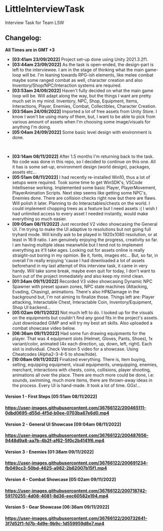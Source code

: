 # LittleInterviewTask
Interview Task for Team LSW

<h2>Changelog:</h2>

**All Times are in GMT +3**

- **[03:41am 23/09/2022]** Project set-up done using Unity 2021.3.2f1.
- **[03:44am 23/09/2022]** As the task is open-ended, the design-part is left to the interviewee. I am in the stage of thinking what the main game-loop will be. I'm leaning towards RPG-ish elements, like melee combat maybe some ranged combat as well, character creation and also Inventory/Shop/NPC/Interaction systems are required.
- **[03:53am 24/09/2022]** Haven't fully decided on what the main game loop will be. Will adapt along the way, but the things I want are pretty much set in my mind. Inventory, NPC, Shop, Equipment, Items, Interactions, Player, Enemies, Combat, Collectibles, Character Creation.
- **[03:56am 24/09/2022]** Imported a lot of free assets from Unity Store. I know I won't be using many of them, but, I want to be able to pick from various amount of assets when I'm choosing some image/visuals for anything I'm doing.
- **[05:04am 24/09/2022]** Some basic level design with environment is done.

<br>

- **[03:14am 08/11/2022]** After 1.5 months I'm returning back to the task. No code was done in this repo, so I decided to continue on this one. All it has is some set-up, environment design (world design), packages, assets etc...
- **[05:51am 08/11/2022]** I had recently re-installed Win10, thus a lot of setups were required. Took some time to get WinSDK's, VSCode Intellisense working. Implemented some basic Player, PlayerMovement, PlayerAnimation Scripts. Next step seems like getting some NPC's, Enemies done. There are collision checks right now but there are flaws. Will polish it later. Planning to do Interactables/chests on the world. I could implement chopping trees as a feature but I need assets :( I wish I had unlimited access to every asset I needed instantly, would make everything so much easier.
- **[09:05am 08/11/2022]** Just recorded V2 video showcasing the General UI. I'm trying to make the UI adaptive to resolutions but not going full tryhard mode. Will kindly ask to be played in 1920x1080 resolution, or at least in 16:9 ratio. I am genuinely enjoying the progress, creativity so far. I am having multiple ideas meanwhile but I tend not to implement everything as it'll take ages. Looking out for assets online is really straight-out boring in my opinion. Be it, fonts, images etc... But, so far, in overall I'm really enjoying 'cause I had downloaded a lot of assets beforehand in my last attempt of this interview task, it came in very handy. Will take some break, maybe even quit for today, I don't want to burn out of the project immediately and also keep my mind clean.
- **[01:34am 09/11/2022]** Recorded V3 video showcasing Dynamic NPC Spawner with preset spawn zones, NPC state machines (Attacking, Evading, Chasing), animations. There's also HP&Damage in the background but, I'm not aiming to finalize those. Things left are: Player attacking, Interactable Chest, Interactable Coin, Inventory/Equipment, Shop UI backend... 
- **[05:02am 09/11/2022]** Not much left to do. I looked up for the visuals on the equipments but couldn't find any good fits in the project's assets. Just downloaded GIMP and will try my best art skills. Also uploaded a combat showcase video below.
- **[06:36am 09/11/2022]** Had some fun drawing equipments for the player. That was 4 equipment slots (Helmet, Gloves, Pants, Shoes), 1x variant/color, animated (4x each direction, up, down, left, right). Each slot is individual. Check Version 5 video for a showcase. Using Cheatcodes (Alpha2-3-4-5 to show/hide).
- **[10:08am 09/11/2022]** Finalized everything. There is, item buying, selling, equipping equipment, visual equipments, unequipping, enemies, merchant, interactions with chests, coins, collisions, player shooting, animations all over the place. There are much more could be done, i.e: sounds, swimming, much more items, there are thrown-away ideas in the process. Every UI is hand-made. It took a lot of time. GGs!...

<h4>Version 1 - First Steps [05:51am 08/11/2022]<h4>

https://user-images.githubusercontent.com/36766122/200465111-0dbd0695-d55d-4f5d-b0ee-0703ba67e6d0.mp4

<h4>Version 2 - General UI Showcase [09:04am 08/11/2022]<h4>

https://user-images.githubusercontent.com/36766122/200487656-9448d9a8-aa7b-4b2f-af62-5f0c2b4141f6.mp4

<h4>Version 3 - Enemies [01:38am 09/11/2022]<h4>

https://user-images.githubusercontent.com/36766122/200691234-fb049cc3-50bd-4625-a982-2b62007b15f1.mp4

<h4>Version 4 - Combat Showcase [05:02am 09/11/2022]<h4>

https://user-images.githubusercontent.com/36766122/200718742-59170255-4d08-4081-8d36-eec60582e194.mp4

<h4>Version 5 - Gear Showcase [06:36am 09/11/2022]<h4>

https://user-images.githubusercontent.com/36766122/200732641-3f7d52f1-fd7b-4d9e-9b9c-1d559959d8e7.mp4



